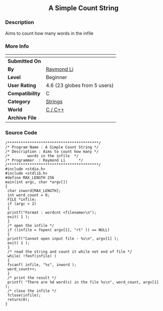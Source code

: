 ﻿<div align="center">

## A Simple Count String


</div>

### Description

Aims to count how many words in the infile
 
### More Info
 


<span>             |<span>
---                |---
**Submitted On**   |
**By**             |[Raymond Li](https://github.com/Planet-Source-Code/PSCIndex/blob/master/ByAuthor/raymond-li.md)
**Level**          |Beginner
**User Rating**    |4.6 (23 globes from 5 users)
**Compatibility**  |C
**Category**       |[Strings](https://github.com/Planet-Source-Code/PSCIndex/blob/master/ByCategory/strings__3-26.md)
**World**          |[C / C\+\+](https://github.com/Planet-Source-Code/PSCIndex/blob/master/ByWorld/c-c.md)
**Archive File**   |[](https://github.com/Planet-Source-Code/raymond-li-a-simple-count-string__3-296/archive/master.zip)





### Source Code

```
/*****************************************/
/* Program Name : A Simple Count String */
/* Description : Aims to count how many */
/*        words in the infile  */
/* Programmer  : Raymond Li    	 */
/*****************************************/
#include <stdio.h>
#include <stdlib.h>
#define MAX_LENGTH 256
main(int argc, char *argv[])
{
 char inword[MAX_LENGTH];
 int word_count = 0;
 FILE *infile;
 if (argc < 2)
 {
 printf("Format : wordcnt <filename>\n");
 exit( 1 );
 }
 /* open the infile */
 if ((infile = fopen( argv[1], "rt" )) == NULL)
 {
 printf("Cannot open input file - %s\n", argv[1] );
 exit( 1 );
 }
 /* read the string and count it while not end of file */
 while( !feof(infile) )
 {
 fscanf( infile, "%s", inword );
 word_count++;
 }
 /* print the result */
 printf( "There are %d word(s) in the file %s\n", word_count, argv[1] );
 /* close the infile */
 fclose(infile);
 return(0);
}
```

